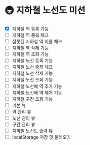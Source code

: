 # 🚇 지하철 노선도 미션
- [x] 지하철 역 등록 기능
- [ ] 지하철 역 중복 체크
- [ ] 잘못된 지하철 역 이름 체크
- [ ] 지하철 역 삭제 기능
- [ ] 지하철 역 조회 기능
- [ ] 지하철 노선 등록 기능
- [ ] 지하철 노선 중복 체크
- [ ] 지하철 노선 삭제 기능
- [ ] 지하철 노선 조회 기능
- [ ] 지하철 노선에 역 추가 기능
- [ ] 지하철 노선에 역 제거 기능
- [ ] 지하철 구간 조회 기능
- [ ] 기본 뷰
- [ ] 역 관리 뷰
- [ ] 노선 관리 뷰
- [ ] 구간 관리 뷰
- [ ] 지하철 노선도 출력 뷰
- [ ] localStorage 저장 및 불러오기

